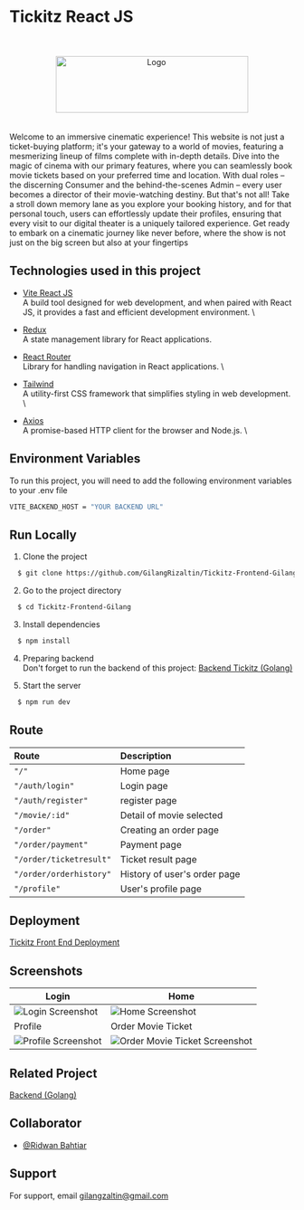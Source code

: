 # Tickitz React JS

<br>
<br>
<div align="center">
  <img src="https://res.cloudinary.com/doncmmfaa/image/upload/v1705476761/samples/Tickitz_1_qjg2bh.png" alt="Logo"  width="340" height="100"/>
</div>
<br>
<br>
Welcome to an immersive cinematic experience! This website is not just a ticket-buying platform; it's your gateway to a world of movies, featuring a mesmerizing lineup of films complete with in-depth details. Dive into the magic of cinema with our primary features, where you can seamlessly book movie tickets based on your preferred time and location. With dual roles – the discerning Consumer and the behind-the-scenes Admin – every user becomes a director of their movie-watching destiny. But that's not all! Take a stroll down memory lane as you explore your booking history, and for that personal touch, users can effortlessly update their profiles, ensuring that every visit to our digital theater is a uniquely tailored experience. Get ready to embark on a cinematic journey like never before, where the show is not just on the big screen but also at your fingertips

## Technologies used in this project

- [Vite React JS](https://vitejs.dev/guide/) \
  A build tool designed for web development, and when paired with React JS, it provides a fast and efficient development environment. \

- [Redux](https://react-redux.js.org/introduction/getting-started) \
  A state management library for React applications.

- [React Router](https://reactrouter.com/en/main/start/overview) \
  Library for handling navigation in React applications. \

- [Tailwind](https://tailwindcss.com/docs/installation) \
  A utility-first CSS framework that simplifies styling in web development. \

- [Axios](https://axios-http.com/docs/intro) \
  A promise-based HTTP client for the browser and Node.js. \

## Environment Variables

To run this project, you will need to add the following environment variables to your .env file

```bash
VITE_BACKEND_HOST = "YOUR BACKEND URL"
```

## Run Locally

1. Clone the project

```bash
  $ git clone https://github.com/GilangRizaltin/Tickitz-Frontend-Gilang
```

2. Go to the project directory

```bash
  $ cd Tickitz-Frontend-Gilang
```

3. Install dependencies

```bash
  $ npm install
```

4. Preparing backend \
   Don't forget to run the backend of this project: [Backend Tickitz (Golang)](#backend)

5. Start the server

```bash
  $ npm run dev
```

## Route

| Route                   | Description                  |
| :---------------------- | :--------------------------- |
| `"/"`                   | Home page                    |
| `"/auth/login"`         | Login page                   |
| `"/auth/register"`      | register page                |
| `"/movie/:id"`          | Detail of movie selected     |
| `"/order"`              | Creating an order page       |
| `"/order/payment"`      | Payment page                 |
| `"/order/ticketresult"` | Ticket result page           |
| `"/order/orderhistory"` | History of user's order page |
| `"/profile"`            | User's profile page          |

## Deployment

[Tickitz Front End Deployment](https://tickitz-gilang.netlify.app)

## Screenshots

| Login                                                                                                               | Home                                                                                                                           |
| ------------------------------------------------------------------------------------------------------------------- | ------------------------------------------------------------------------------------------------------------------------------ |
| ![Login Screenshot](https://res.cloudinary.com/doncmmfaa/image/upload/v1705597276/Tickitz/tickitz_login_s4w2xe.png) | ![Home Screenshot](https://res.cloudinary.com/doncmmfaa/image/upload/v1705597281/Tickitz/tickitz_home_bd8al8.png)              |
| Profile                                                                                                             | Order Movie Ticket                                                                                                             |
| ![Profile Screenshot](https://res.cloudinary.com/doncmmfaa/image/upload/v1705597272/Tickitz/profile_wumkla.png)     | ![Order Movie Ticket Screenshot](https://res.cloudinary.com/doncmmfaa/image/upload/v1705597273/Tickitz/order-movie_djvbab.png) |

## Related Project

<a name="backend"></a>
[Backend (Golang)](https://github.com/GilangRizaltin/Tickitz-Golang)

## Collaborator

- [@Ridwan Bahtiar](https://github.com/ridwanbahtiar15)

## Support

For support, email gilangzaltin@gmail.com
